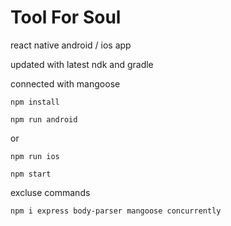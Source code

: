 # Tool For Soul
react native android / ios app

updated with latest ndk and gradle 

connected with mangoose

`npm install`

`npm run android`

or 

`npm run ios`

`npm start`

excluse commands

`npm i express body-parser mangoose concurrently`
